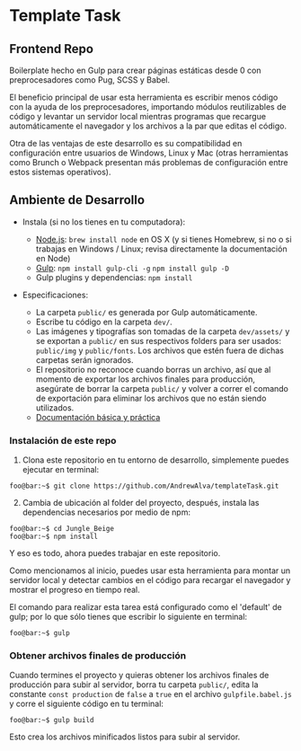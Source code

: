 # Template Task
## Frontend Repo
Boilerplate hecho en Gulp para crear páginas estáticas desde 0 con preprocesadores como Pug, SCSS y Babel.

El beneficio principal de usar esta herramienta es escribir menos código con la ayuda de los preprocesadores, importando módulos reutilizables de código y levantar un servidor local mientras programas que recargue automáticamente el navegador y los archivos a la par que editas el código.

Otra de las ventajas de este desarrollo es su compatibilidad en configuración entre usuarios de Windows, Linux y Mac (otras herramientas como Brunch o Webpack presentan más problemas de configuración entre estos sistemas operativos).



## Ambiente de Desarrollo

* Instala (si no los tienes en tu computadora):
    * [Node.js](http://nodejs.org): `brew install node` en OS X (y si tienes Homebrew, si no o si trabajas en Windows / Linux; revisa directamente la documentación en Node)
    * [Gulp](https://gulpjs.com/): 
    	`npm install gulp-cli -g`
    	`npm install gulp -D`
    * Gulp plugins y dependencias: `npm install`

* Especificaciones:
    * La carpeta `public/` es generada por Gulp automáticamente.
    * Escribe tu código en la carpeta `dev/`.
    * Las imágenes y tipografías son tomadas de la carpeta `dev/assets/` y se exportan a `public/` en sus respectivos folders para ser usados: `public/img` y `public/fonts`. Los archivos que estén fuera de dichas carpetas serán ignorados.
    * El repositorio no reconoce cuando borras un archivo, así que al momento de exportar los archivos finales para producción, asegúrate de borrar la carpeta `public/` y volver a correr el comando de exportación para eliminar los archivos que no están siendo utilizados.
    * [Documentación básica y práctica](https://css-tricks.com/gulp-for-beginners/)


### Instalación de este repo

1. Clona este repositorio en tu entorno de desarrollo, simplemente puedes ejecutar en terminal:
```console
foo@bar:~$ git clone https://github.com/AndrewAlva/templateTask.git
```

2. Cambia de ubicación al folder del proyecto, después, instala las dependencias necesarios por medio de npm:
```console
foo@bar:~$ cd Jungle_Beige
foo@bar:~$ npm install
```

Y eso es todo, ahora puedes trabajar en este repositorio.

Como mencionamos al inicio, puedes usar esta herramienta para montar un servidor local y detectar cambios en el código para recargar el navegador y mostrar el progreso en tiempo real.

El comando para realizar esta tarea está configurado como el 'default' de gulp; por lo que sólo tienes que escribir lo siguiente en terminal:
```console
foo@bar:~$ gulp
```


### Obtener archivos finales de producción

Cuando termines el proyecto y quieras obtener los archivos finales de producción para subir al servidor, borra tu carpeta `public/`, edita la constante  `const production` de `false` a `true` en el archivo `gulpfile.babel.js` y corre el siguiente código en tu terminal:
```console
foo@bar:~$ gulp build
```

Esto crea los archivos minificados listos para subir al servidor.
